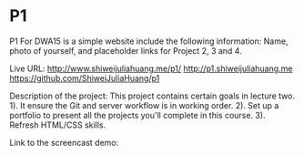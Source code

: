 # P1

P1 For DWA15 is a simple website include the following information:
Name, photo of yourself, and placeholder links for Project 2, 3 and 4.

Live URL:
http://www.shiweijuliahuang.me/p1/
http://p1.shiweijuliahuang.me
https://github.com/ShiweiJuliaHuang/p1

Description of the project:
This project contains certain goals in lecture two.
1). It ensure the Git and server workflow is in working order.
2). Set up a portfolio to present all the projects you'll complete in this course.
3). Refresh HTML/CSS skills.

Link to the screencast demo:
